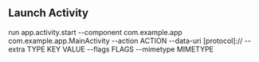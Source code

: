 Launch Activity
---------------

run app.activity.start --component com.example.app com.example.app.MainActivity --action ACTION --data-uri [protocol]:// -- extra TYPE KEY VALUE
--flags FLAGS --mimetype MIMETYPE
